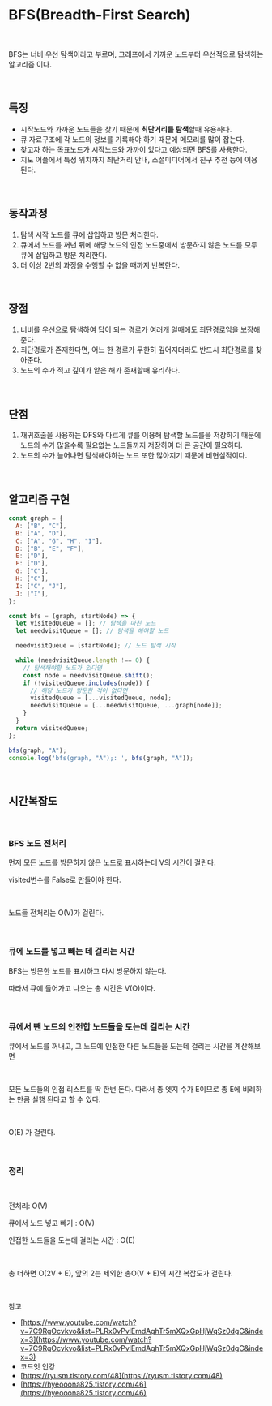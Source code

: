 # BFS(Breadth-First Search)

<br>

BFS는 너비 우선 탐색이라고 부르며, 그래프에서 가까운 노드부터 우선적으로 탐색하는 알고리즘 이다.

<br>

## 특징

- 시작노드와 가까운 노드들을 찾기 때문에 **최단거리를 탐색**할때 유용하다.
- 큐 자료구조에 각 노드의 정보를 기록해야 하기 때문에 메모리를 많이 잡는다.
- 찾고자 하는 목표노드가 시작노드와 가까이 있다고 예상되면 BFS를 사용한다.
- 지도 어플에서 특정 위치까지 최단거리 안내, 소셜미디어에서 친구 추천 등에 이용된다.

<br>

## 동작과정

1. 탐색 시작 노드를 큐에 삽입하고 방문 처리한다.
2. 큐에서 노드를 꺼낸 뒤에 해당 노드의 인접 노드중에서 방문하지 않은 노드를 모두 큐에 삽입하고 방문 처리한다.
3. 더 이상 2번의 과정을 수행할 수 없을 때까지 반복한다.

<br>

## 장점

1. 너비를 우선으로 탐색하여 답이 되는 경로가 여러개 일때에도 최단경로임을 보장해준다.
2. 최단경로가 존재한다면, 어느 한 경로가 무한히 깊어지더라도 반드시 최단경로를 찾아준다.
3. 노드의 수가 적고 깊이가 얕은 해가 존재할때 유리하다.

<br>

## 단점

1. 재귀호출을 사용하는 DFS와 다르게 큐를 이용해 탐색할 노드를을 저장하기 때문에 노드의 수가 많을수록 필요없는 노드들까지 저장하여 더 큰 공간이 필요하다.
2. 노드의 수가 늘어나면 탐색해야하는 노드 또한 많아지기 때문에 비현실적이다.

<br>

## 알고리즘 구현

```jsx
const graph = {
  A: ["B", "C"],
  B: ["A", "D"],
  C: ["A", "G", "H", "I"],
  D: ["B", "E", "F"],
  E: ["D"],
  F: ["D"],
  G: ["C"],
  H: ["C"],
  I: ["C", "J"],
  J: ["I"],
};

const bfs = (graph, startNode) => {
  let visitedQueue = []; // 탐색을 마친 노드
  let needvisitQueue = []; // 탐색을 해야할 노드

  needvisitQueue = [startNode]; // 노드 탐색 시작

  while (needvisitQueue.length !== 0) {
    // 탐색해야할 노드가 있다면
    const node = needvisitQueue.shift();
    if (!visitedQueue.includes(node)) {
      // 해당 노드가 방문한 적이 없다면
      visitedQueue = [...visitedQueue, node];
      needvisitQueue = [...needvisitQueue, ...graph[node]];
    }
  }
  return visitedQueue;
};

bfs(graph, "A");
console.log('bfs(graph, "A");: ', bfs(graph, "A"));
```

<br>

## 시간복잡도

<br>

### BFS 노드 전처리

먼저 모든 노드를 방문하지 않은 노드로 표시하는데 V의 시간이 걸린다.

visited변수를 False로 만들어야 한다.

<br>

노드들 전처리는 O(V)가 걸린다.

<br>

### 큐에 노드를 넣고 빼는 데 걸리는 시간

BFS는 방문한 노드를 표시하고 다시 방문하지 않는다.

따라서 큐에 들어가고 나오는 총 시간은 V(O)이다.

<br>

### 큐에서 뺀 노드의 인전합 노드들을 도는데 걸리는 시간

큐에서 노드를 꺼내고, 그 노드에 인접한 다른 노드들을 도는데 걸리는 시간을 계산해보면

<br>

모든 노드들의 인접 리스트를 딱 한번 돈다. 따라서 총 엣지 수가 E이므로 총 E에 비례하는 만큼 실행 된다고 할 수 있다.

<br>

O(E) 가 걸린다.

<br>

### 정리

<br>

전처리: O(V)

큐에서 노드 넣고 빼기 : O(V)

인접한 노드들을 도는데 걸리는 시간 : O(E)

<br>

총 더하면 O(2V + E), 앞의 2는 제외한 총O(V + E)의 시간 복잡도가 걸린다.

<br>

참고

- [https://www.youtube.com/watch?v=7C9RgOcvkvo&list=PLRx0vPvlEmdAghTr5mXQxGpHjWqSz0dgC&index=3](https://www.youtube.com/watch?v=7C9RgOcvkvo&list=PLRx0vPvlEmdAghTr5mXQxGpHjWqSz0dgC&index=3)
- 코드잇 인강
- [https://ryusm.tistory.com/48](https://ryusm.tistory.com/48)
- [https://hyeooona825.tistory.com/46](https://hyeooona825.tistory.com/46)
